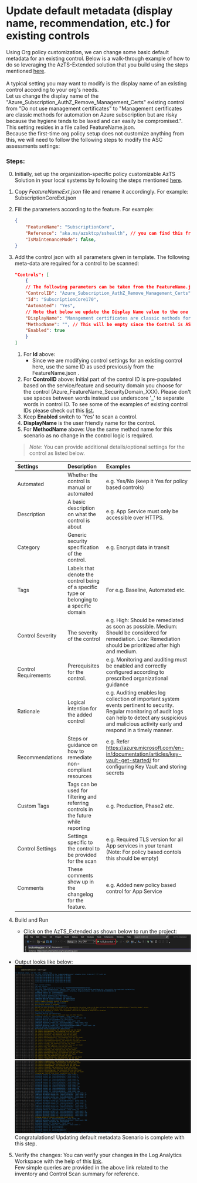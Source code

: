 # Update default metadata (display name, recommendation, etc.) for existing controls

Using Org policy customization, we can change some basic default metadata for an existing control. Below is a walk-through example of how to do so leveraging the AzTS-Extended solution that you build using the steps mentioned [here](../README.md#setting-up-the-solution).
<br/>
<br/>A typical setting you may want to modify is the display name of an existing control according to your org's needs. 
<br/>Let us change the display name of the "Azure_Subscription_AuthZ_Remove_Management_Certs" existing control from "Do not use management certificates" to "Management certificates are classic methods for automation on Azure subscription but are risky because the hygiene tends to be laxed and can easily be compromised.". 
This setting resides in a file called FeatureName.json. 
<br/>Because the first-time org policy setup does not customize anything from this, we will need to follow the following steps to modify the ASC assessments settings:


### Steps:
0.  Initially, set up the organization-specific policy customizable AzTS Solution in your local systems by following the steps mentioned [here](../README.md#setting-up-the-solution).
1.  Copy _FeatureNameExt.json_ file and rename it accordingly. For example: SubscriptionCoreExt.json
2.  Fill the parameters according to the feature. For example: 
    ``` JSON
    {
        "FeatureName": "SubscriptionCore",
        "Reference": "aka.ms/azsktcp/sshealth", // you can find this from the FeatureName.json as well
        "IsMaintenanceMode": false,
    }
    ```
3.  Add the control json with all parameters given in template. The following meta-data are required for a control to be scanned:
    ``` JSON
    "Controls": [
        {
        // The following parameters can be taken from the FeatureName.json directly as there will no change in them for the scope of this scenario. 
        "ControlID": "Azure_Subscription_AuthZ_Remove_Management_Certs",
        "Id": "SubscriptionCore170",
        "Automated": "Yes",
        // Note that below we update the Display Name value to the one required according to the org's policy.
        "DisplayName": "Management certificates are classic methods for automation on Azure subscription but are risky because the hygiene tends to be laxed and can easily be compromised.",
        "MethodName": "", // This will be empty since the Control is ASC assessment based
        "Enabled": true
        }
    ]
    ```

    1. For **Id** above: 
        * Since we are modifying control settings for an existing control here, use the same ID as used previously from the FeatureName.json . 
    2. For **ControlID** above: Initial part of the control ID is pre-populated based on the service/feature and security domain you choose for the control (Azure_FeatureName_SecurityDomain_XXX). Please don't use spaces between words instead use underscore '_' to separate words in control ID. To see some of the examples of existing control IDs please check out this [list](https://github.com/azsk/AzTS-docs/tree/main/Control%20coverage#azure-services-supported-by-azts).
    3. Keep **Enabled** switch to 'Yes' to scan a control.
    4. **DisplayName** is the user friendly name for the control.
    5. For **MethodName** above: Use the same method name for this scenario as no change in the control logic is required.

    > *Note*:  You can provide additional details/optional settings for the control as listed below.

    |Settings| Description| Examples|
    |-------------|------|---------|
    |Automated| Whether the control is manual or automated| e.g. Yes/No (keep it Yes for policy based controls)|
    |Description| A basic description on what the control is about| e.g. App Service must only be accessible over HTTPS. |
    | Category| Generic security specification of the control.| e.g. Encrypt data in transit |
    |Tags| Labels that denote the control being of a specific type or belonging to a specific domain | For e.g. Baseline, Automated etc.|
    |Control Severity| The severity of the control| e.g. High: Should be remediated as soon as possible. Medium: Should be considered for remediation. Low: Remediation should be prioritized after high and medium.|
    |Control Requirements| Prerequisites for the control.| e.g. Monitoring and auditing must be enabled and correctly configured according to prescribed organizational guidance|
    |Rationale|  Logical intention for the added control | e.g. Auditing enables log collection of important system events pertinent to security. Regular monitoring of audit logs can help to detect any suspicious and malicious activity early and respond in a timely manner.|
    |Recommendations| Steps or guidance on how to remediate non-compliant resources | e.g. Refer https://azure.microsoft.com/en-in/documentation/articles/key-vault-get-started/ for configuring Key Vault and storing secrets |
    |Custom Tags| Tags can be used for filtering and referring controls in the future while reporting| e.g. Production, Phase2 etc. |
    |Control Settings| Settings specific to the control to be provided for the scan | e.g. Required TLS version for all App services in your tenant (Note: For policy based contols this should be empty) |
    |Comments | These comments show up in the changelog for the feature. | e.g. Added new policy based control for App Service |

4. Build and Run
   - Click on the AzTS_Extended as shown below to run the project: <br />
      ![Build Step 1](../../Images/06_OrgPolicy_Setup_BuildStep.png)<br/>
<!-- TODO Add the SubscriptionCore file EXT added log -->
   - Output looks like below:<br/>
      ![Run Output](../../Images/06_OrgPolicy_Setup_RunStep1.png)<br />
      ![Run Output](../../Images/06_OrgPolicy_Setup_RunStep2.png)
   Congratulations! Updating default metadata Scenario is complete with this step.

5. Verify the changes:
 You can verify your changes in the Log Analytics Workspace with the help of this [link](https://github.com/azsk/AzTS-docs/tree/main/01-Setup%20and%20getting%20started#4-log-analytics-visualization).
 <br/> Few simple queries are provided in the above link related to the inventory and Control Scan summary for reference.
